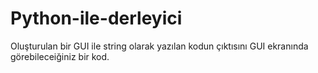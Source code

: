 # Python-ile-derleyici
Oluşturulan bir GUI ile string olarak yazılan kodun çıktısını GUI ekranında görebileceiğiniz bir kod.
